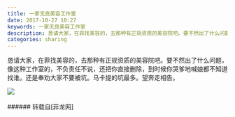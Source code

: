 ```yaml
---
title: 一家无良美容工作室
date: 2017-10-27 10:27
keywords: 一家无良美容工作室
description: 恳请大家，在菲找美容的，去那种有正规资质的美容院吧。要不然出了什么问题，像这种工作室的，不负责任不说，还把你直接删除，到时候你哭爹地喊娘都不知道找谁。还是奉劝大家不要被坑。马卡提的坑最多。望奔走相告。
categories: sharing
---
```

<td class="t_f" id="postmessage_949627">

恳请大家，在菲找美容的，去那种有正规资质的美容院吧。要不然出了什么问题，像这种工作室的，不负责任不说，还把你直接删除，到时候你哭爹地喊娘都不知道找谁。还是奉劝大家不要被坑。马卡提的坑最多。望奔走相告。

<img aid="659782" data-cf-modified-d112905d652c81af19567bc0-="" file="data/attachment/forum/201710/27/102341dnz9nnweov3zfzl6.jpg.thumb.jpg" id="aimg_659782" inpost="1" onclick="" onmouseover="" src="http://www.flw.ph/data/attachment/forum/201710/27/102341dnz9nnweov3zfzl6.jpg" style="cursor:pointer" zoomfile="data/attachment/forum/201710/27/102341dnz9nnweov3zfzl6.jpg"/>


<br/>
<br/>
</td>
###### 转载自[菲龙网]